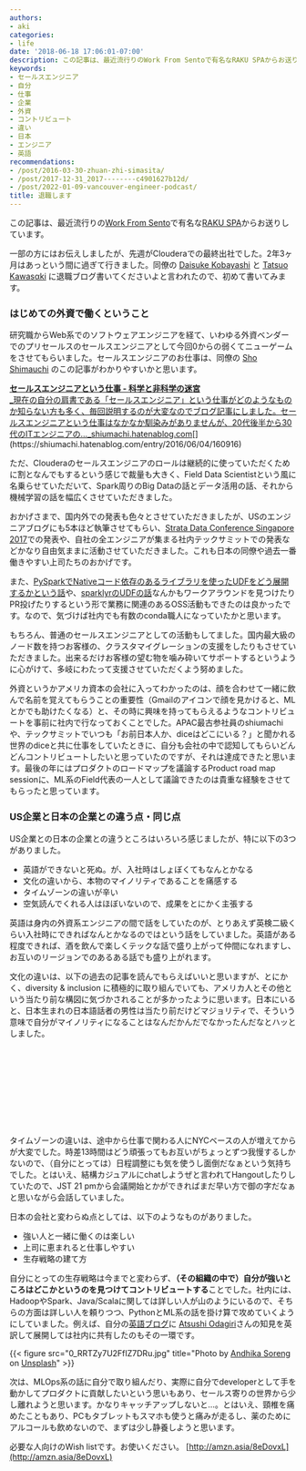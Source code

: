 ```yaml
---
authors:
- aki
categories:
- life
date: '2018-06-18 17:06:01-07:00'
description: この記事は、最近流行りのWork From Sentoで有名なRAKU SPAからお送りしています。
keywords:
- セールスエンジニア
- 自分
- 仕事
- 企業
- 外資
- コントリビュート
- 違い
- 日本
- エンジニア
- 英語
recommendations:
- /post/2016-03-30-zhuan-zhi-simasita/
- /post/2017-12-31_2017--------c4901627b12d/
- /post/2022-01-09-vancouver-engineer-podcast/
title: 退職します
---
```


この記事は、最近流行りの[Work From Sento](http://blog.nohana.co.jp/article/lets-wfs)で有名な[RAKU SPA](http://rakuspa.com/)からお送りしています。

一部の方にはお伝えしましたが、先週がClouderaでの最終出社でした。2年3ヶ月はあっという間に過ぎて行きました。同僚の [Daisuke Kobayashi](https://medium.com/u/aad6cf2e3329) と [Tatsuo Kawasαki](https://medium.com/u/9fba6aa30d2b) に退職ブログ書いてくださいよと言われたので、初めて書いてみます。


### はじめての外資で働くということ

研究職からWeb系でのソフトウェアエンジニアを経て、いわゆる外資ベンダーでのプリセールスのセールスエンジニアとして今回0からの弱くてニューゲームをさせてもらいました。セールスエンジニアのお仕事は、同僚の [Sho Shimauchi](https://medium.com/u/6dff53967b31) のこの記事がわかりやすいかと思います。

[**セールスエンジニアという仕事 - 科学と非科学の迷宮**  
_現在の自分の肩書である「セールスエンジニア」という仕事がどのようなものか知らない方も多く、毎回説明するのが大変なのでブログ記事にしました。セールスエンジニアという仕事はなかなか馴染みがありませんが、20代後半から30代のITエンジニアの…_shiumachi.hatenablog.com](https://shiumachi.hatenablog.com/entry/2016/06/04/160916 "https://shiumachi.hatenablog.com/entry/2016/06/04/160916")[](https://shiumachi.hatenablog.com/entry/2016/06/04/160916)

ただ、Clouderaのセールスエンジニアのロールは継続的に使っていただくために割となんでもするという感じで裁量も大きく、Field Data Scientistという風に名乗らせていただいて、Spark周りのBig Dataの話とデータ活用の話、それから機械学習の話を幅広くさせていただきました。

おかげさまで、国内外での発表も色々とさせていただきましたが、USのエンジニアブログにも5本ほど執筆させてもらい、[Strata Data Conference Singapore 2017](https://conferences.oreilly.com/strata/strata-sg/public/schedule/detail/62956)での発表や、自社の全エンジニアが集まる社内テックサミットでの発表などかなり自由気ままに活動させていただきました。これも日本の同僚や過去一番働きやすい上司たちのおかげです。

また、[PySparkでNativeコード依存のあるライブラリを使ったUDFをどう展開するかという話](http://blog.cloudera.com/blog/2017/05/create-conda-recipe-to-use-c-extended-python-library-on-pyspark-cluster-with-cloudera-data-science-workbench/)や、[sparklyrのUDFの話](http://blog.cloudera.com/blog/2017/09/how-to-distribute-your-r-code-with-sparklyr-and-cdsw/)なんかもワークアラウンドを見つけたりPR投げたりするという形で業務に関連のあるOSS活動もできたのは良かったです。なので、気づけば社内でも有数のconda職人になっていたかと思います。

もちろん、普通のセールスエンジニアとしての活動もしてました。国内最大級のノード数を持つお客様の、クラスタマイグレーションの支援をしたりもさせていただきました。出来るだけお客様の望む物を噛み砕いてサポートするというように心がけて、多岐にわたって支援させていただくよう努めました。

外資というかアメリカ資本の会社に入ってわかったのは、顔を合わせて一緒に飲んで名前を覚えてもらうことの重要性（Gmailのアイコンで顔を見かけると、MLとかでも助けたくなる）と、その時に興味を持ってもらえるようなコントリビュートを事前に社内で行なっておくことでした。APAC最古参社員のshiumachiや、テックサミットでいつも「お前日本人か、diceはどこにいる？」と聞かれる世界のdiceと共に仕事をしていたときに、自分も会社の中で認知してもらいどんどんコントリビュートしたいと思っていたのですが、それは達成できたと思います。最後の年にはプロダクトのロードマップを議論するProduct road map sessionに、ML系のField代表の一人として議論できたのは貴重な経験をさせてもらったと思っています。

### US企業と日本の企業との違う点・同じ点

US企業との日本の企業との違うところはいろいろ感じましたが、特に以下の3つがありました。

*   英語ができないと死ぬ。が、入社時はしょぼくてもなんとかなる
*   文化の違いから、本物のマイノリティであることを痛感する
*   タイムゾーンの違いが辛い
*   空気読んでくれる人はほぼいないので、成果をとにかく主張する

英語は身内の外資系エンジニアの間で話をしていたのが、とりあえず英検二級くらい入社時にできればなんとかなるのではという話をしていました。英語がある程度できれば、酒を飲んで楽しくテックな話で盛り上がって仲間になれますし、お互いのリージョンでのあるある話でも盛り上がれます。

文化の違いは、以下の過去の記事を読んでもらえばいいと思いますが、とにかく、diversity & inclusion に積極的に取り組んでいても、アメリカ人とその他という当たり前な構図に気づかされることが多かったように思います。日本にいると、日本生まれの日本語話者の男性は当たり前だけどマジョリティで、そういう意味で自分がマイノリティになることはなんだかんだでなかったんだなとハッとしました。

<div class="iframely-embed"><div class="iframely-responsive" style="height: 140px; padding-bottom: 0;"><a href="https://chezo.uno/post/2017-07-30_culture-map/" data-iframely-url="//cdn.iframe.ly/BlzCZFO"></a></div></div><script async src="//cdn.iframe.ly/embed.js" charset="utf-8"></script>

タイムゾーンの違いは、途中から仕事で関わる人にNYCベースの人が増えてからが大変でした。時差13時間はどう頑張ってもお互いがちょっとずつ我慢するしかないので、（自分にとっては）日程調整にも気を使うし面倒だなぁという気持ちでした。とはいえ、結構カジュアルにchatしようぜと言われてHangoutしたりしていたので、JST 21 pmから会議開始とかができればまだ早い方で御の字だなぁと思いながら会話していました。

日本の会社と変わらぬ点としては、以下のようなものがありました。

*   強い人と一緒に働くのは楽しい
*   上司に恵まれると仕事しやすい
*   生存戦略の建て方

自分にとっての生存戦略は今までと変わらず、**（その組織の中で）自分が強いところはどこかというのを見つけてコントリビュートする**ことでした。社内には、HadoopやSpark、Java/Scalaに関しては詳しい人が山のようにいるので、そちらの方面は詳しい人を頼りつつ、PythonとML系の話を掛け算で攻めていくようにしていました。例えば、自分の[英語ブログ](https://blog.chezo.uno/)に [Atsushi Odagiri](https://medium.com/u/8c79ed0955f6)さんの知見を英訳して展開しては社内に共有したのもその一環です。

{{< figure src="0_RRTZy7U2FfIZ7DRu.jpg" title="Photo by [Andhika Soreng](https://unsplash.com/@dhika88?utm_source=medium&utm_medium=referral) on [Unsplash](https://unsplash.com?utm_source=medium&utm_medium=referral)" >}}

次は、MLOps系の話に自分で取り組んだり、実際に自分でdeveloperとして手を動かしてプロダクトに貢献したいという思いもあり、セールス寄りの世界から少し離れようと思います。かなりキャッチアップしないと…。とはいえ、頸椎を痛めたこともあり、PCもタブレットもスマホも使うと痛みが走るし、薬のためにアルコールも飲めないので、まずは少し静養しようと思います。

必要な人向けのWish listです。お使いください。 [http://amzn.asia/8eDovxL](http://amzn.asia/8eDovxL)